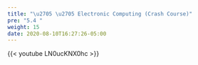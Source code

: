```yaml
---
title: "\u2705 \u2705 Electronic Computing (Crash Course)"
pre: "5.4 "
weight: 15
date: 2020-08-10T16:27:26-05:00
---
```


{{< youtube LN0ucKNX0hc >}}
